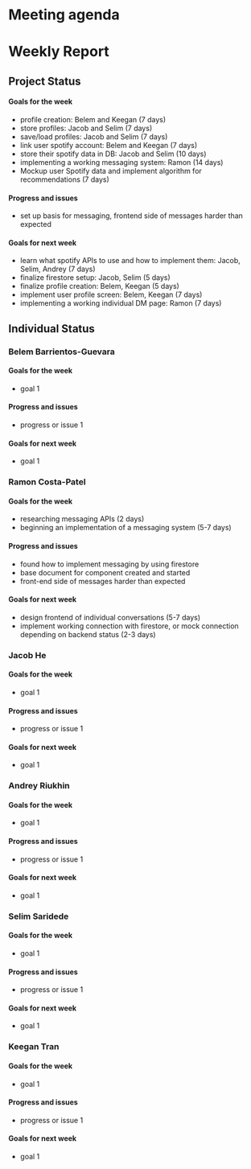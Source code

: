 # Meeting agenda

# Weekly Report
## Project Status
#### Goals for the week
* profile creation: Belem and Keegan (7 days)
* store profiles: Jacob and Selim (7 days)
* save/load profiles: Jacob and Selim (7 days)
* link user spotify account: Belem and Keegan (7 days)
* store their spotify data in DB: Jacob and Selim (10 days)
* implementing a working messaging system: Ramon (14 days)
* Mockup user Spotify data and implement algorithm for recommendations (7 days)
#### Progress and issues
* set up basis for messaging, frontend side of messages harder than expected
#### Goals for next week
* learn what spotify APIs to use and how to implement them: Jacob, Selim, Andrey (7 days)
* finalize firestore setup: Jacob, Selim (5 days)
* finalize profile creation: Belem, Keegan (5 days)
* implement user profile screen: Belem, Keegan (7 days)
* implementing a working individual DM page: Ramon (7 days)

## Individual Status
### Belem Barrientos-Guevara
#### Goals for the week
* goal 1
#### Progress and issues
* progress or issue 1
#### Goals for next week
* goal 1

### Ramon Costa-Patel
#### Goals for the week
* researching messaging APIs (2 days)
* beginning an implementation of a messaging system (5-7 days)
#### Progress and issues
* found how to implement messaging by using firestore 
* base document for component created and started
* front-end side of messages harder than expected
#### Goals for next week
* design frontend of individual conversations (5-7 days)
* implement working connection with firestore, or mock connection depending on backend status (2-3 days)

### Jacob He
#### Goals for the week
* goal 1
#### Progress and issues
* progress or issue 1
#### Goals for next week
* goal 1

### Andrey Riukhin
#### Goals for the week
* goal 1
#### Progress and issues
* progress or issue 1
#### Goals for next week
* goal 1

### Selim Saridede
#### Goals for the week
* goal 1
#### Progress and issues
* progress or issue 1
#### Goals for next week
* goal 1

### Keegan Tran
#### Goals for the week
* goal 1
#### Progress and issues
* progress or issue 1
#### Goals for next week
* goal 1
